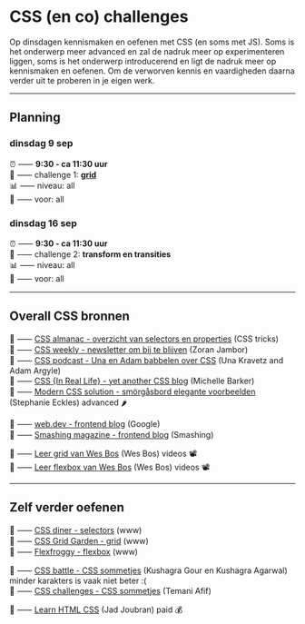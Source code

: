 
# CSS (en co) challenges

Op dinsdagen kennismaken en oefenen met CSS (en soms met JS). Soms is het onderwerp meer advanced en zal de nadruk meer op experimenteren liggen, soms is het onderwerp introducerend en ligt de nadruk meer op kennismaken en oefenen. Om de verworven kennis en vaardigheden daarna verder uit te proberen in je eigen werk.

<hr>

## Planning

### dinsdag 9 sep
⏰ ⸺ **9:30 - ca 11:30 uur**  
🍱 ⸺ challenge 1: **[grid](challenge_grid.md)**  
📊 ⸺ niveau: all  
🙋 ⸺ voor: all

### dinsdag 16 sep 
⏰ ⸺ **9:30 - ca 11:30 uur**  
🐛 ⸺ challenge 2: **transform en transities**  
📊 ⸺ niveau: all  
🙋 ⸺ voor: all  

<hr>

## Overall CSS bronnen

🎯 ⸺ [CSS almanac - overzicht van selectors en properties](https://css-tricks.com/almanac/) (CSS tricks)  
🎯 ⸺ [CSS weekly - newsletter om bij te blijven](https://css-weekly.com/) (Zoran Jambor)  
🎯 ⸺ [CSS podcast - Una en Adam babbelen over CSS](https://pod.link/thecsspodcast/) (Una Kravetz and Adam Argyle)  
🎯 ⸺ [CSS {In Real Life} - yet another CSS blog](https://css-irl.info/) (Michelle Barker)  
🎯 ⸺ [Modern CSS solution - smörgåsbord elegante voorbeelden](https://moderncss.dev/) (Stephanie Eckles) advanced 🌶️  

🎯 ⸺ [web.dev - frontend blog](https://web.dev/) (Google)  
🎯 ⸺ [Smashing magazine - frontend blog](https://www.smashingmagazine.com/) (Smashing)  

🎯 ⸺ [Leer grid van Wes Bos](https://cssgrid.io) (Wes Bos) videos 📽️  
🎯 ⸺ [Leer flexbox van Wes Bos](https://flexbox.io/) (Wes Bos) videos 📽️  

<hr>

## Zelf verder oefenen
🚀 ⸺ [CSS diner - selectors](https://flukeout.github.io/) (www)  
🚀 ⸺ [CSS Grid Garden - grid](https://cssgridgarden.com/) (www)  
🚀 ⸺ [Flexfroggy - flexbox](https://flexboxfroggy.com/) (www)  

🚀 ⸺ [CSS battle - CSS sommetjes](https://cssbattle.dev/) (Kushagra Gour en Kushagra Agarwal) minder karakters is vaak niet beter :(  
🚀 ⸺ [CSS challenges - CSS sommetjes](https://css-challenges.com/) (Temani Afif)  

🚀 ⸺ [Learn HTML CSS](https://learnhtmlcss.online/) (Jad Joubran) paid 💰  
